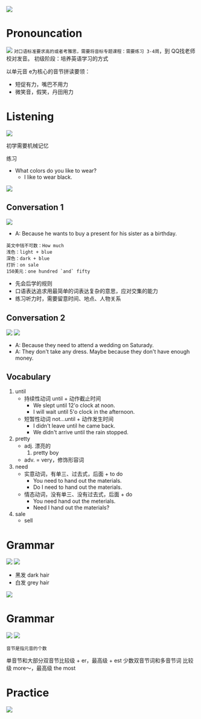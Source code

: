 

![](./pic/1.png)

# Pronouncation
![](./pic/2.png)
`对口语标准要求高的或者考雅思，需要将音标专题课程：需要练习 3-4周`，到 QQ找老师校对发音。
初级阶段：培养英语学习的方式

以单元音 e为核心的音节拼读要领：
- 短促有力，嘴巴不用力
- 微笑音，假笑，丹田用力

# Listening
![](./pic/3.png)

初学需要机械记忆

练习
- What colors do you like to wear?
    - I like to wear black.

![](./pic/4.png)

## Conversation 1
![](./pic/5.png)

- A: Because he wants to buy a present for his sister as a birthday.

```
英文中钱不可数：How much
浅色：light + blue
深色：dark + blue
打折：on sale
150美元：one hundred `and` fifty
```

- 先会后学的规则
- 口语表达追求用最简单的词表达复杂的意思，应对交集的能力
- 练习听力时，需要留意时间、地点、人物关系

## Conversation 2
![](./pic/6.png)
![](./pic/7.png)

- A: Because they need to attend a wedding on Saturady.
- A: They don't take any dress. Maybe because they don't have enough money.

## Vocabulary
1. until
    - 持续性动词 until + 动作截止时间
      - We slept until 12'o clock at noon.
      - I will wait until 5'o clock in the afternoon.
    - 短暂性动词 not...until + 动作发生时间
      - I didn't leave until he came back.
      - We didn't arrive until the rain stopped.
2. pretty   
   - adj. 漂亮的 
      1. pretty boy
   - adv. = very，修饰形容词
3. need 
   - 实意动词，有单三、过去式，后面 + to do
     - You need to hand out the materials.
     - Do I need to hand out the materials.
   - 情态动词，没有单三、没有过去式，后面 + do
     - You need hand out the meterials.
     - Need I hand out the materials?
4. sale 
   - sell

# Grammar
![](./pic/8.png)
![](./pic/9.png)

- 黑发 dark hair
- 白发 grey hair

![](./pic/10.png)

# Grammar
![](./pic/11.png)
![](./pic/12.png)

`音节是指元音的个数`

单音节和大部分双音节比较级 + er，最高级 + est
少数双音节词和多音节词 比较级 more～，最高级 the most

# Practice
![](./pic/13.png)

